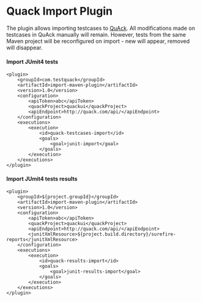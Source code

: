 Quack Import Plugin
==========

The plugin allows importing testcases to [QuAck](https://testquack.com). All modifications made on testcases in QuAck manually will remain. However, tests from the same Maven project will be reconfigured on import - new will appear, removed will disappear.


#### Import JUmit4 tests
```
<plugin>
    <groupId>com.testquack</groupId>
    <artifactId>import-maven-plugin</artifactId>
    <version>1.0</version>
    <configuration>
        <apiToken>abc</apiToken>
        <quackProject>quackui</quackProject>
        <apiEndpoint>http://quack.com/api/</apiEndpoint>
    </configuration>
    <executions>
        <execution>
            <id>quack-testcases-import</id>
            <goals>
                <goal>junit-import</goal>
            </goals>
        </execution>
    </executions>
</plugin>
```

#### Import JUmit4 tests results
```
<plugin>
    <groupId>${project.groupId}</groupId>
    <artifactId>import-maven-plugin</artifactId>
    <version>1.0</version>
    <configuration>
        <apiToken>abc</apiToken>
        <quackProject>quackui</quackProject>
        <apiEndpoint>http://quack.com/api/</apiEndpoint>
        <junitXmlResource>${project.build.directory}/surefire-reports</junitXmlResource>
    </configuration>
    <executions>
        <execution>
            <id>quack-results-import</id>
            <goals>
                <goal>junit-results-import</goal>
            </goals>
        </execution>
    </executions>
</plugin>
```
